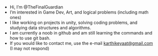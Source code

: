 - Hi, I’m @TheFinalGuardian
- I’m interested in Game Dev, Art, and logical problems (including math ones)
- I like working on projects in unity, solving coding problems, and studying data structures and algorithms.
- I am currently a noob in github and am still learning the commands and how to use git bash.
- If you would like to contact me, use the e-mail karthikeyaat@gmail.com (I may not respond)

<!---
          TM
 /_\__/_\
/  _  _  \
|___/\___|
 \------/
--->

